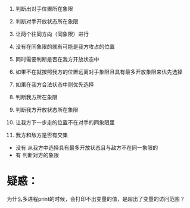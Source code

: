 1. 判断出对手位置所在象限
2. 判断对手开放状态所在象限
3. 让两个往同方向（同象限）进行
4. 没有在同象限的就有可能是我方攻占的位置
5. 同时需要判断是否在我方开放状态中
6. 如果不在就按照我方的位置远离对手象限且具有最多开放象限来优先选择
7. 如果在我方合法状态中则优先选择
4. 判断我方所在象限
5. 判断我方开放状态所在象限
6. 让我方下一步走的位置不在对手的同象限里


1. 我方和敌方是否有交集
- 没有
    从我方中选择具有最多开放状态且与敌方不在同一象限的
- 有
    判断对方的象限
    
    
# 疑惑：
为什么多进程print的时候，会打印不出变量的值，是超出了变量的访问范围？